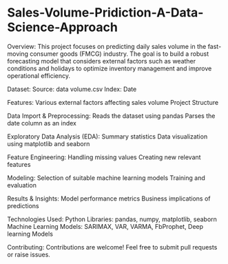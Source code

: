# Sales-Volume-Pridiction-A-Data-Science-Approach

Overview:
This project focuses on predicting daily sales volume in the fast-moving consumer goods (FMCG) industry. The goal is to build a robust forecasting model that considers external factors such as weather conditions and holidays to optimize inventory management and improve operational efficiency.

Dataset:
Source: data volume.csv
Index: Date

Features:
Various external factors affecting sales volume
Project Structure

Data Import & Preprocessing:
Reads the dataset using pandas
Parses the date column as an index

Exploratory Data Analysis (EDA):
Summary statistics
Data visualization using matplotlib and seaborn

Feature Engineering:
Handling missing values
Creating new relevant features

Modeling:
Selection of suitable machine learning models
Training and evaluation

Results & Insights:
Model performance metrics
Business implications of predictions

Technologies Used:
Python Libraries: pandas, numpy, matplotlib, seaborn
Machine Learning Models: SARIMAX, VAR, VARMA, FbProphet, Deep learning Models

Contributing:
Contributions are welcome! Feel free to submit pull requests or raise issues.
